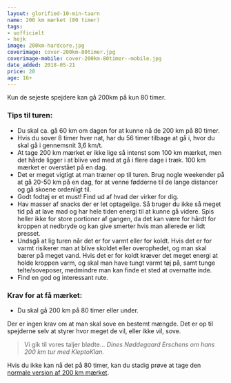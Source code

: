 ```yaml
---
layout: glorified-10-min-taarn
name: 200 km mærket (80 timer)
tags:
- uofficielt
- hejk
image: 200km-hardcore.jpg
coverimage: cover-200km-80timer.jpg
coverimage-mobile: cover-200km-80timer--mobile.jpg
date_added: 2018-05-21
price: 20
age: 16+
---
```

Kun de sejeste spejdere kan gå 200km på kun 80 timer.

<aside class="glorified-aside">
  <h3>Tips til turen:</h3>
  <ul>
    <li>Du skal ca. gå 60 km om dagen for at kunne nå de 200 km på 80 timer.</li>
    <li>Hvis du sover 8 timer hver nat, har du 56 timer tilbage at gå i, hvor du skal gå i gennemsnit 3,6 km/t.</li>
    <li>At tage 200 km mærket er ikke lige så intenst som 100 km mærket, men det hårde ligger i at blive ved med at gå i flere dage i træk. 100 km mærket er overstået på en dag.</li>
    <li>Det er meget vigtigt at man træner op til turen. Brug nogle weekender på at gå 20-50 km på en dag, for at venne fødderne til de lange distancer og gå skoene ordenligt til.</li>
    <li>Godt fodtøj er et must! Find ud af hvad der virker for dig.</li>
    <li>Hav masser af snacks der er let optagelige. Så bruger du ikke så meget tid på at lave mad og har hele tiden energi til at kunne gå videre. Spis heller ikke for store portioner af gangen, da det kan være for hårdt for kroppen at nedbryde og kan give smerter hvis man allerede er lidt presset.</li>
    <li>Undsgå at lig turen når det er for varmt eller for koldt. Hvis det er for varmt risikerer man at blive skoldet eller overophedet, og man skal bærer på meget vand. Hvis det er for koldt kræver det meget energi at holde kroppen varm, og skal man have tungt varmt tøj på, samt tunge telte/soveposer, medmindre man kan finde et sted at overnatte inde.</li>
    <li>Find en god og interessant rute.</li>
  </ul>
</aside>

### Krav for at få mærket:
- Du skal gå 200 km på 80 timer eller under.

Der er ingen krav om at man skal sove en bestemt mængde. Det er op til spejderne selv at styrer hvor meget de vil, eller ikke vil, sove.

> Vi gik til vores taljer blødte...
*Dines Nøddegaard Erschens om hans 200 km tur med KleptoKlan.*



Hvis du ikke kan nå det på 80 timer, kan du stadig prøve at tage den [normale version af 200 km mærket](/m/200km).